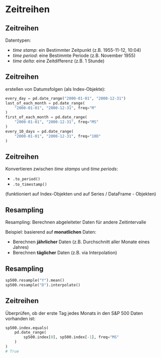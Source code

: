 # Zeitreihen

## Zeitreihen

Datentypen:

- _time stamp_: ein Bestimmter Zeitpunkt (z.B. 1955-11-12, 10:04)
- _time period_: eine Bestimmte Periode (z.B. November 1955)
- _time delta_: eine Zeitdifferenz (z.B. 1 Stunde)

## Zeitreihen

erstellen von Datumsfolgen (als Index-Objekte):

```py
every_day = pd.date_range("2000-01-01", "2000-12-31")
last_of_each_month = pd.date_range(
    "2000-01-01", "2000-12-31", freq="M"
)
first_of_each_month = pd.date_range(
    "2000-01-01", "2000-12-31", freq="MS"
)
every_10_days = pd.date_range(
    "2000-01-01", "2000-12-31", freq="10D"
)
```

## Zeitreihen

Konvertieren zwischen _time stamps_ und _time periods_:

- `.to_period()`
- `.to_timestamp()`

(funktioniert auf Index-Objekten und auf Series / DataFrame - Objekten)

## Resampling

Resampling: Berechnen abgeleiteter Daten für andere Zeitintervalle

Beispiel: basierend auf **monatlichen** Daten:

- Berechnen **jährlicher** Daten (z.B. Durchschnitt aller Monate eines Jahres)
- Berechnen **täglicher** Daten (z.B. via Interpolation)

## Resampling

```py
sp500.resample("Y").mean()
sp500.resample("D").interpolate()
```

## Zeitreihen

Überprüfen, ob der erste Tag jedes Monats in den S&P 500 Daten vorhanden ist:

```py
sp500.index.equals(
    pd.date_range(
        sp500.index[0], sp500.index[-1], freq="MS"
    )
)
# True
```
